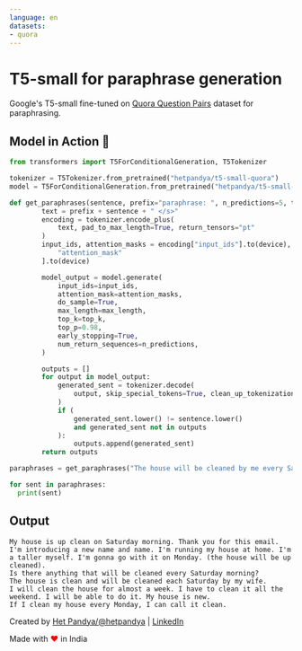 ```yaml
---
language: en
datasets:
- quora
---
```

# T5-small for paraphrase generation

Google's T5-small fine-tuned on [Quora Question Pairs](https://huggingface.co/datasets/quora) dataset for paraphrasing.

## Model in Action 🚀

```python
from transformers import T5ForConditionalGeneration, T5Tokenizer

tokenizer = T5Tokenizer.from_pretrained("hetpandya/t5-small-quora")
model = T5ForConditionalGeneration.from_pretrained("hetpandya/t5-small-quora")

def get_paraphrases(sentence, prefix="paraphrase: ", n_predictions=5, top_k=120, max_length=256,device="cpu"):
        text = prefix + sentence + " </s>"
        encoding = tokenizer.encode_plus(
            text, pad_to_max_length=True, return_tensors="pt"
        )
        input_ids, attention_masks = encoding["input_ids"].to(device), encoding[
            "attention_mask"
        ].to(device)

        model_output = model.generate(
            input_ids=input_ids,
            attention_mask=attention_masks,
            do_sample=True,
            max_length=max_length,
            top_k=top_k,
            top_p=0.98,
            early_stopping=True,
            num_return_sequences=n_predictions,
        )

        outputs = []
        for output in model_output:
            generated_sent = tokenizer.decode(
                output, skip_special_tokens=True, clean_up_tokenization_spaces=True
            )
            if (
                generated_sent.lower() != sentence.lower()
                and generated_sent not in outputs
            ):
                outputs.append(generated_sent)
        return outputs

paraphrases = get_paraphrases("The house will be cleaned by me every Saturday.")

for sent in paraphrases:
  print(sent)
```

## Output
```
My house is up clean on Saturday morning. Thank you for this email. I'm introducing a new name and name. I'm running my house at home. I'm a taller myself. I'm gonna go with it on Monday. (the house will be up cleaned).
Is there anything that will be cleaned every Saturday morning?
The house is clean and will be cleaned each Saturday by my wife.
I will clean the house for almost a week. I have to clean it all the weekend. I will be able to do it. My house is new.
If I clean my house every Monday, I can call it clean.
```

Created by [Het Pandya/@hetpandya](https://github.com/hetpandya) | [LinkedIn](https://www.linkedin.com/in/het-pandya)

Made with <span style="color: red;">&hearts;</span> in India